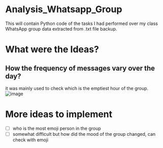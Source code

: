 # Analysis_Whatsapp_Group
This will contain Python code of the tasks I had performed over my class WhatsApp group data extracted from .txt file backup. 

# What were the Ideas?
## How the frequency of messages vary over the day?
it was mainly used to check which is the emptiest hour of the group.
![image](https://user-images.githubusercontent.com/64163517/140058907-191c1848-1918-48ae-a032-dc7ee0dfa081.png)



# More ideas to implement
- [ ] who is the most emoji person in the group
- [ ] somewhat difficult but how did the mood of the group changed, can check with emoji 
